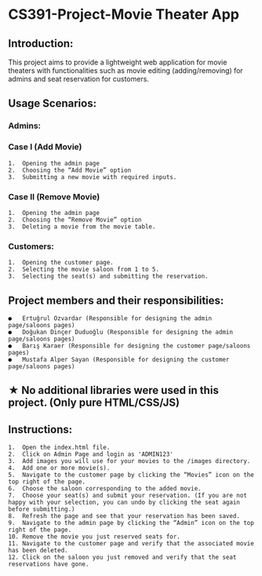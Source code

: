 # CS391-Project-Movie Theater App

## Introduction:

This project aims to provide a lightweight web application for movie theaters with functionalities such as movie editing (adding/removing) for admins and seat reservation for customers.

## Usage Scenarios:

### Admins:

### Case I (Add Movie)

    1.	Opening the admin page
    2.	Choosing the “Add Movie” option
    3.	Submitting a new movie with required inputs.

### Case II (Remove Movie)

    1.	Opening the admin page
    2.	Choosing the “Remove Movie” option
    3.	Deleting a movie from the movie table.

### Customers:

    1.	Opening the customer page.
    2.	Selecting the movie saloon from 1 to 5.
    3.	Selecting the seat(s) and submitting the reservation.

## Project members and their responsibilities:

    ●	Ertuğrul Özvardar (Responsible for designing the admin page/saloons pages)
    ●	Doğukan Dinçer Duduoğlu (Responsible for designing the admin page/saloons pages)
    ●	Barış Karaer (Responsible for designing the customer page/saloons pages)
    ●	Mustafa Alper Sayan (Responsible for designing the customer page/saloons pages)

## ★ No additional libraries were used in this project. (Only pure HTML/CSS/JS)

## Instructions:

    1.	Open the index.html file.
    2.  Click on Admin Page and login as 'ADMIN123'
    3.	Add images you will use for your movies to the /images directory.
    4.	Add one or more movie(s).
    5.	Navigate to the customer page by clicking the “Movies” icon on the top right of the page.
    6.	Choose the saloon corresponding to the added movie.
    7.	Choose your seat(s) and submit your reservation. (If you are not happy with your selection, you can undo by clicking the seat again before submitting.)
    8.	Refresh the page and see that your reservation has been saved.
    9.	Navigate to the admin page by clicking the “Admin” icon on the top right of the page.
    10.	Remove the movie you just reserved seats for.
    11.	Navigate to the customer page and verify that the associated movie has been deleted.
    12.	Click on the saloon you just removed and verify that the seat reservations have gone.
